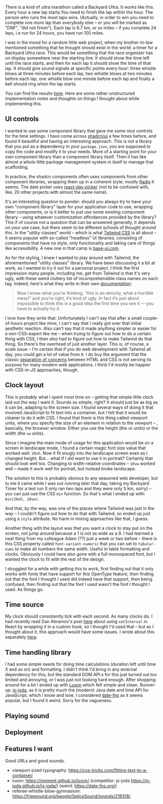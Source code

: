 There is a kind of ultra marathon called a Backyard Ultra. It works like this. Every hour a new lap starts.You need to finish the lap within the hour. The person who runs the most laps wins. (Actually, in order to win you need to complete one more lap than everybody else – or you will be marked as "DNF", "did not finish").  Each lap is 6.7 km, or xx miles – if you complete 24 laps, i.e run for 24 hours, you have run 100 miles. 

I was in the mood for a random little web project, when my brother-in-law mentioned something that he thought should exist in the world: a timer for a Backyard Ultra race. This would be something that the race organizer has on display somewhere near the starting line. It should show the time left until the race starts, and then for each lap it should show the time of that lap. It should give sound signals at specific points every hour: three whistle blows at three minutes before each lap, two whistle blows at two minutes before each lap, one whistle blow one minute before each lap and finally a bell should ring when the lap starts. 

You can find the results [here](https://backyard.skagedal.tech/).  Here are some rather unstructured implementation notes and thoughts on things I thought about while implementing this. 

## UI controls

I wanted to use some component library that gave me some nice controls for the time settings. I have come across [shadcn/ui](https://ui.shadcn.com/) a few times before, and found it beautiful and having an interesting approach. This is not a library that you put as a dependency in your `package.json`, you are supposed to copy the code and modify it to your needs. More of a starting point for your own component library than a component library itself. Then it has like almost a whole little package management system in itself to manage that scaffolding. 

In practice, the shadcn components often uses components from other component libraries, wrapping them up in a coherent style; mostly [Radix](https://www.radix-ui.com/) it seems. The date picker uses [react-day-picker](https://www.npmjs.com/package/react-day-picker) (not to be confused with, like, 20 other projects with almost the same name).  

It's an interesting question to ponder: should you always try to have your own "component library" layer for your application code to use, wrapping other components, or is it better to just use some existing component library – using whatever customization affordances provided by the library? This if of course not a question that can be answered generally, it depends on your use case, but there seem to be different schools of thought around this. In the "utility classes" world – which is what [Tailwind CSS](https://tailwindcss.com/) is all about – it seems popular with so-called "headless" UI libraries, consisting of components that have no style, only functionality and taking care of things like accessibility. A new one in that camp is [base-ui.com](https://base-ui.com/).   

As for the styling, I knew I wanted to play around with Tailwind, the aforementioned "utility classes" library. We have been discussing it a bit at work, so I wanted to try it out for a personal project. I think the first impression many people, including me, get from Tailwind is that it's very ugly, with these weird cluttery list of incomprehensible class names on each tag. Indeed, here's what they write in their own [documentation](https://tailwindcss.com/docs/utility-first):

> Now I know what you’re thinking, “this is an atrocity, what a horrible mess!” and you’re right, it’s kind of ugly. In fact it’s just about impossible to think this is a good idea the first time you see it — you have to actually try it.

I love how they write that. Unfortunately I can't say that after a small couple-of-hours project like mine, I can't say that I really got over that initial aesthetic reaction. Also can't say that it made anything simpler or easier for a non-CSS-expert like me – when trying to figure out how to do a certain thing with CSS, I then _also_ had to figure out how to make Tailwind do that thing. So there's the overhead of just another layer. This is, of course, a scale issue – I'm certain that if you do web development with Tailwind all day, you could get a lot of value from it. I do buy the argument that the classic [separation of concerns](https://adamwathan.me/css-utility-classes-and-separation-of-concerns/) between HTML and CSS is not serving its purpose for many modern web applications. I think I'd mostly be happier with CSS-in-JS approaches, though.  

## Clock layout

This is probably what I spent most time on – getting that simple little clock laid out the way I want it. Sounds so simple, right? It should just be as big as it can be, adapting to the screen size. I found several ways of doing it that involved JavaScript to fit text into a container, but I felt that it would be cleaner to do it with CSS. I found that there is this thing called viewport units, where you specify the size of an element in relation to the viewport – , basically, the browser window. Either you use the height (the `vh` units) or the width (the `vw` units). 

Since I imagine the main mode of usage for this application would be on a screen in landscape mode, I found a certain magic font size value that worked well: `20vh`. Now it fit snugly into the landscape screen even as I changed height. But... what if I _did_ want to use it in portrait? Certainly that should look well too. Changing to width-relative coordinates – `10vw` worked well – made it work well for portrait, but instead broke landscape. 

The solution to this is probably obvious to any seasoned web developer, but to me it came while I was out running later that day, taking my Backyard Timer for a test run (I only ran two laps and they were only 5 km, sorry) – you can just use the CSS `min` function. So that's what I ended up with: `min(20vh, 10vw)`. 

And that, by the way, was one of the places where Tailwind was just in the way – I couldn't figure out how to do that with Tailwind, so ended up just using a `style` attribute. No harm in mixing approaches like that, I guess.  

Another thing with the layout was that you want a clock to stay put on the screen, not jump around because a 1 is not as wide as a 9. I had learned a neat thing from my colleague Adam (??) just a week or two before – there is this CSS property called `font-variant-numeric` that you can set to `tabular-nums` to make all numbers the same width. Useful in table formatting and clocks. Obviously I could have also gone with a full monospaced font, but I wanted the clock to fit with the rest of the design. 

I struggled for a while with getting this to work, first finding out that it only works with fonts that have support for this OpenType feature, then finding out that the font I thought I used did indeed have that support, then being confused, then finding out that the font I used wasn't the font I thought I used. As things go.  

## Time source

My clock should consistently tick with each second. As many clocks do. I had recently read Dan Abramov's post [here](https://overreacted.io/making-setinterval-declarative-with-react-hooks/) about using `setInterval` in React by wrapping it in a custom hook, so I thought I'd used that – but as I thought about it, this approach would have some issues. I wrote about this separately [here](/2025/01/06/seconds-aligned-time-source-in-react.html).   

## Time handling library

I had some simple needs for doing time calculations (duration left until time X and so on) and formatting. I didn't think I'd bring in any external dependency for this, but the standard DOM API:s for this just turned out too limited and annoying, or I was just not looking hard enough. After shopping around for a bit I ended up with [Luxon](https://moment.github.io/luxon/) which felt simple and clean. Runner-up: [js-joda](https://js-joda.github.io/js-joda/), as it is pretty much the (modern) Java date and time API for JavaScript, which I know and love.  I considered [date-fns](https://date-fns.org/) as it seems popular, but I found it weird. Sorry for the vagueness. 

## Playing sound



## Deployment

## Features I want

Good URLs and good sounds. 

* viewport sized typography: https://css-tricks.com/fitting-text-to-a-container/
* luxon: https://moment.github.io/luxon/ (competitor: js-joda https://js-joda.github.io/js-joda/) (weird: https://date-fns.org/)
* referee-whistle-blow-gymnasium: https://freesound.org/people/SpliceSound/sounds/218318/
